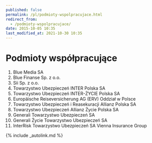 ```yaml
---
published: false
permalink: /pl/podmioty-wspolpracujace.html
redirect_from:
  - /podmioty-wspolpracujace/
date: 2015-10-05 10:35
last_modified_at: 2021-10-30 10:35
---
```


# Podmioty współpracujące

1.  Blue Media SA
2.  Blue Finanse Sp. z o.o.
3.  Sii Sp. z o.o.
4.  Towarzystwo Ubezpieczeń INTER Polska SA
5.  Towarzystwo Ubezpieczeń INTER-ŻYCIE Polska SA
6.  Europäische Reiseversicherung AG (ERV) Oddział w Polsce
7.  Towarzystwo Ubezpieczeń i Reasekuracji Allianz Polska SA
8.  Towarzystwo Ubezpieczeń Allianz Życie Polska SA
9.  Generali Towarzystwo Ubezpieczeń SA
10.  Generali Życie Towarzystwo Ubezpieczeń SA
11.  InterRisk Towarzystwo Ubezpieczeń SA Vienna Insurance Group

{% include _autolink.md %}
